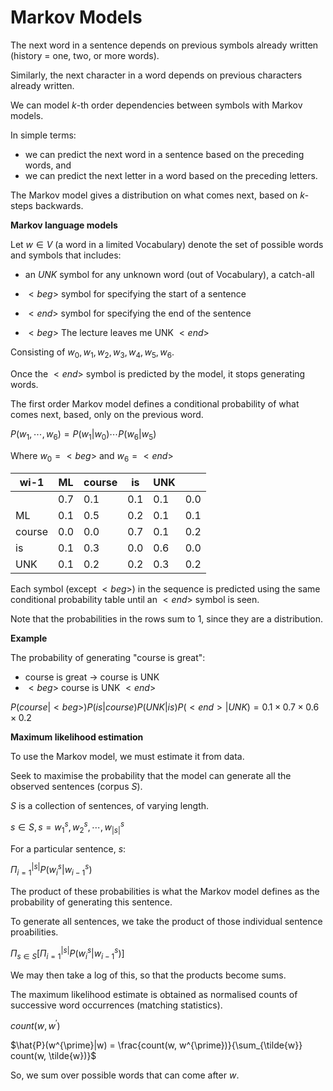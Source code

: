 # Markov Models

The next word in a sentence depends on previous symbols already written (history = one, two, or more words).

Similarly, the next character in a word depends on previous characters already written.

We can model $k$-th order dependencies between symbols with Markov models.

In simple terms:

- we can predict the next word in a sentence based on the preceding words, and
- we can predict the next letter in a word based on the preceding letters.

The Markov model gives a distribution on what comes next, based on $k$-steps backwards.

**Markov language models**

Let $w ∈ V$ (a word in a limited Vocabulary) denote the set of possible words and symbols that includes:

- an $UNK$ symbol for any unknown word (out of Vocabulary), a catch-all
- $<beg>$ symbol for specifying the start of a sentence
- $<end>$ symbol for specifying the end of the sentence

- $<beg>$ The lecture leaves me UNK $<end>$

Consisting of $w_0, w_1, w_2, w_3, w_4, w_5, w_6$.

Once the $<end>$ symbol is predicted by the model, it stops generating words.

The first order Markov model defines a conditional probability of what comes next, based, only on the previous word.

$P(w_1, ⋯, w_6) = P(w_1 | w_0) ⋯ P(w_6 | w_5)$

Where $w_0 = <beg>$ and $w_6 = <end>$

| wi-1   | ML  | course | is  | UNK | <end> |
| ------ | --- | ------ | --- | --- | ----- |
| <beg>  | 0.7 | 0.1    | 0.1 | 0.1 | 0.0   |
| ML     | 0.1 | 0.5    | 0.2 | 0.1 | 0.1   |
| course | 0.0 | 0.0    | 0.7 | 0.1 | 0.2   |
| is     | 0.1 | 0.3    | 0.0 | 0.6 | 0.0   |
| UNK    | 0.1 | 0.2    | 0.2 | 0.3 | 0.2   |

Each symbol (except $<beg>$) in the sequence is predicted using the same conditional probability table until an $<end>$ symbol is seen.

Note that the probabilities in the rows sum to $1$, since they are a distribution.

**Example**

The probability of generating "course is great":

- course is great -> course is UNK
- $<beg>$ course is UNK $<end>$

$P(course|<beg>)P(is|course)P(UNK|is)P(<end>|UNK) = 0.1 \times 0.7 \times 0.6 \times 0.2$

**Maximum likelihood estimation**

To use the Markov model, we must estimate it from data.

Seek to maximise the probability that the model can generate all the observed sentences (corpus $S$).

$S$ is a collection of sentences, of varying length.

$s ∈ S, s = {w_1^s, w_2^s, ⋯, w_{|s|}^s}$

For a particular sentence, $s$:

$\Pi_{i=1}^{|s|} P(w_i^s | w_{i-1}^s)$

The product of these probabilities is what the Markov model defines as the probability of generating this sentence.

To generate all sentences, we take the product of those individual sentence proabilities.

$\Pi_{s∈S} [\Pi_{i=1}^{|s|} P(w_i^s | w_{i-1}^s)]$

We may then take a log of this, so that the products become sums.

The maximum likelihood estimate is obtained as normalised counts of successive word occurrences (matching statistics).

$count(w, w^{\prime})$

$\hat{P}(w^{\prime}|w) = \frac{count(w, w^{\prime})}{\sum_{\tilde{w}} count(w, \tilde{w})}$

So, we sum over possible words that can come after $w$.
